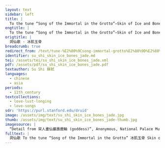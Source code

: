 ```yaml
---
layout: text
sidebar: left
title: |
  To the tune “Song of the Immortal in the Grotto”—Skin of Ice and Bones of Jade | 洞仙歌 · 冰肌玉骨
engtitle: |
  To the tune “Song of the Immortal in the Grotto”—Skin of Ice and Bones of Jade
origtitle: |
  洞仙歌 · 冰肌玉骨
breadcrumb: true
redirect_from: /text/tune-%E2%80%9Csong-immortal-grotto%E2%80%9D%E2%80%94skin-ice-and-bones-jade
identifier: su_shi_skin_ice_bones_jade.md
tei: /assets/tei/su_shi_skin_ice_bones_jade.xml
pdf: /assets/pdf/su_shi_skin_ice_bones_jade.pdf
textauthor: Su Shi 蘇軾
languages:
  - chinese
  - asia
periods:
  - 11th_century
textcollections:
  - love-lust-longing
  - love-songs
sdr: 'https://purl.stanford.edu/druid'
image: /assets/img/text/su_shi_skin_ice_bones_jade.jpg
thumb: /assets/img/text/su_shi_skin_ice_bones_jade-thumb.jpg
imagesource: |
  “Detail from 宋人畫仙巖壽鹿軸 (goddess)”, Anonymous, National Palace Museum, Accession Number: K2A000165N000000000PAA [Public Domain]
fulltext: |
  洞仙歌 To the tune “Song of the Immortal in the Grotto” 冰肌玉骨 Skin of Ice and Bones of Jade 余七歲時見眉山老尼姓朱 When I was seven, I once met an old nun from MeishanMeishan was Su Shi's hometown, in present-day Sichuan Province. whose surname was Zhu, 忘其名， but I have forgotten her given name. 年九十餘， She was more than ninety years old. 自言： She said that 嘗隨其師入蜀主孟昶宮中 she used to accompany her master to the palace of Meng Chang, who is the Lord of Shu. 一日大熱， One day, there was a great heat. 蜀主與花蕊夫人夜起避暑摩訶池上 The Lord of Shu and Lady HuaruiLady Huarui 花蕊夫人 was the Lord of Shu's favorite concubine and a poet in her own right. "Lady Huarui" was not her birth name, but rather given to her by the Lord of Shu after her appearance was compared to the pistil of a flower ("huarui" is the Chinese word for pistil). got up at night  to enjoy the cool air outdoors by the Maha Pond.“Maha” means great in Sanskrit. Situated in Sichuan, “Maha Pond” is a large pond in the palace of the Lord of Shu. 作一詞。 He composed a song 朱具能記之。 And Zhu remembered the entire piece. 今四十年， It has been forty years 朱已死， that Zhu has been dead; 人無知此詞者。 No one else knows this song. 但記其首兩句， I can only remember the first couple of lines.  暇日尋味， During my leisure time I savored it： 豈洞仙歌令乎， isn’t it to the tune of “Song of the Immortal in the Grotto”? 乃為足之 I have thus composed the rest of the piece to make up for the missing part. 冰肌玉骨， Skin of ice and bones of jade,This is a phrase used to describe the beauty of women’s bodies, clean like ice and smooth like jade. It comes from a philosophical work by Zhuangzi, in which he uses “skin of ice and bones of jade” to describe a deity living in the Gu Ye Mountain. The phrase suggests a somewhat otherworldly beauty. 自清涼無汗。 are naturally fresh and cool, with no sweat. 水殿風來暗香滿。 A light wind blows in the palace upon the water, infusing it with a subtle aroma. 繡簾開、 The embroidered curtain is lifted: 一點明月窺人. a fraction of the bright moon light is usedBy the Lord of Shu. to peek at the beauty. 人未寢、 The beauty has not yet slept, 倚枕釵橫鬢亂。 leaning on the pillow, with her hairpin laid aside and the hair at her temples unkempt. 起來攜素手， She gets out of bed and I hold her fair hands; 庭戶無聲， the courtyard is silent. 時見疏星度河漢。 From time to time, scattered stars are seen crossing the Milky Way. 試問夜如何， She asks: what time of night is it? 夜已三更， It is already midnight. 金波淡， The golden waveHere the “golden wave” refers to the moonlight. of moonlight is fading; 玉繩低轉。 the Jade Rope“The Jade Rope” is the name of the two stars to the north of the fifth star of the Dipper. In autumn, when the Jade Rope moves to the northwest and slowly descends, it is usually close to daybreak. descends. 但屈指、 She counts on her fingers: 西風幾時來， when will the west windWestern wind is an image with multiple meanings in Chinese poetry. Here it is most likely used to endow the line with a melancholic tone. come? 又不道、 Without noticing, 流年暗中偷換 the fleeting years are secretly stolen away.
---
```


